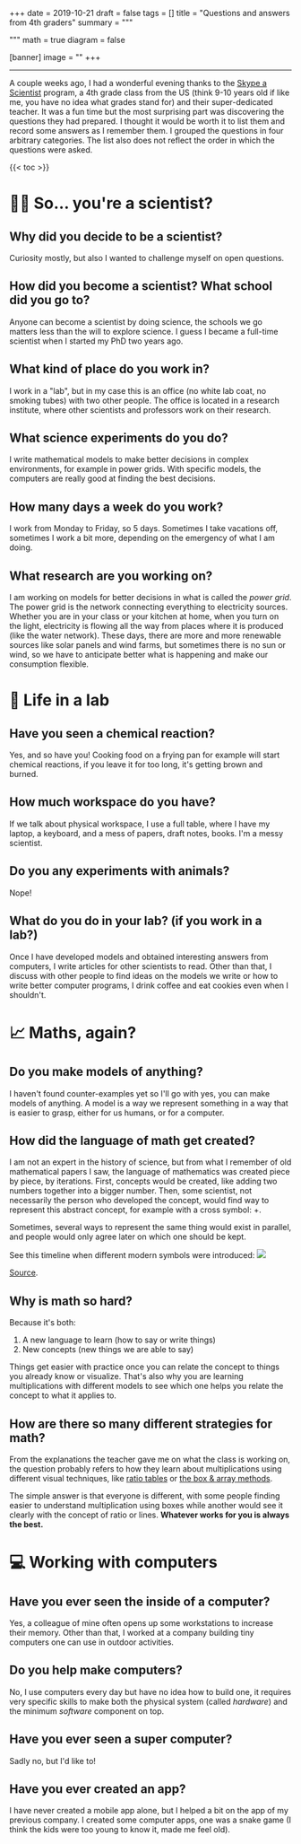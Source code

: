 +++
date = 2019-10-21
draft = false
tags = []
title = "Questions and answers from 4th graders"
summary = """

"""
math = true
diagram = false

[banner]
image = ""
+++

--------

A couple weeks ago, I had a wonderful evening thanks to the
[Skype a Scientist](https://www.skypeascientist.com) program, a 4th grade class
from the US (think 9-10 years old if like me, you have no idea what grades stand for)
and their super-dedicated teacher.
It was a fun time but the most surprising part was discovering the questions
they had prepared. I thought it would be worth it to list them and record some
answers as I remember them.
I grouped the questions in four arbitrary categories. The list also does not
reflect the order in which the questions were asked.

{{< toc >}}

# 👨‍🔬 So... you're a scientist?

## Why did you decide to be a scientist?

Curiosity mostly, but also I wanted to challenge myself on open questions.

## How did you become a scientist? What school did you go to?

Anyone can become a scientist by doing science, the schools we go matters less
than the will to explore science. I guess I became a full-time scientist when I
started my PhD two years ago.

## What kind of place do you work in?

I work in a "lab", but in my case this is an office
(no white lab coat, no smoking tubes) with two other people.
The office is located in a research institute, where other scientists and
professors work on their research.

## What science experiments do you do?

I write mathematical models to make better decisions in complex environments, for
example in power grids.
With specific models, the computers are really good at finding the best decisions.

## How many days a week do you work?

I work from Monday to Friday, so 5 days. Sometimes I take vacations off,
sometimes I work a bit more, depending on the emergency of what I am doing.

## What research are you working on?

I am working on models for better decisions in what is called the *power grid*.
The power grid is the network connecting everything to electricity sources.
Whether you are in your class or your kitchen at home, when you turn on the light,
electricity is flowing all the way from places where it is produced
(like the water network). These days, there are more and more renewable sources
like solar panels and wind farms, but sometimes there is no sun or wind, so we
have to anticipate better what is happening and make our consumption flexible.

# 🏢 Life in a lab

## Have you seen a chemical reaction?

Yes, and so have you! Cooking food on a frying pan for example will start
chemical reactions, if you leave it for too long, it's getting brown and burned.

## How much workspace do you have?

If we talk about physical workspace, I use a full table, where I have my laptop,
a keyboard, and a mess of papers, draft notes, books. I'm a messy scientist.

## Do you any experiments with animals?

Nope!

## What do you do in your lab? (if you work in a lab?)

Once I have developed models and obtained interesting answers from computers, I write articles
for other scientists to read. Other than that, I discuss with other people to
find ideas on the models we write or how to write better computer programs,
I drink coffee and eat cookies even when I shouldn't.

#  📈 Maths, again?

## Do you make models of anything?

I haven't found counter-examples yet so I'll go with yes, you can make
models of anything. A model is a way we represent something in a way that is
easier to grasp, either for us humans, or for a computer.

## How did the language of math get created?

I am not an expert in the history of science, but from what I remember of old
mathematical papers I saw, the language of mathematics was created piece by piece,
by iterations.
First, concepts would be created, like adding two numbers together
into a bigger number. Then, some scientist, not necessarily the person who
developed the concept, would find way to represent this abstract concept, for
example with a cross symbol: $+$.  

Sometimes, several ways to represent the same thing would exist in parallel,
and people would only agree later on which one should be kept.

See this timeline when different modern symbols were introduced:
![](/img/posts/science_qa/notation.png)

[Source](https://en.wikipedia.org/wiki/History_of_mathematical_notation).

## Why is math so hard?

Because it's both:

1. A new language to learn (how to say or write things)
2. New concepts (new things we are able to say)

Things get easier with practice once you can relate the concept to things you
already know or visualize. That's also why you are learning multiplications
with different models to see which one helps you relate the concept to what
it applies to.

## How are there so many different strategies for math?

From the explanations the teacher gave me on what the class is working on, the question
probably refers to how they learn about multiplications using different visual
techniques, like [ratio tables](https://www.youtube.com/watch?v=yfsnm3pLyKc)
or [the box & array methods](http://www.elementarymathconsultant.com/teaching-box-method-multiplication/).  

The simple answer is that everyone is different, with some people finding easier
to understand multiplication using boxes while another would see it clearly with
the concept of ratio or lines. **Whatever works for you is always the best.**

# 💻 Working with computers

## Have you ever seen the inside of a computer?

Yes, a colleague of mine often opens up some workstations to increase their memory.
Other than that, I worked at a company building tiny computers one can use in
outdoor activities.

## Do you help make computers?

No, I use computers every day but have no idea how to build one, it requires very
specific skills to make both the physical system (called *hardware*) and the minimum
*software* component on top.

## Have you ever seen a super computer?

Sadly no, but I'd like to!

## Have you ever created an app?

I have never created a mobile app alone, but I helped a bit on the app of my
previous company. I created some computer apps, one was a snake game
(I think the kids were too young to know it, made me feel old).
